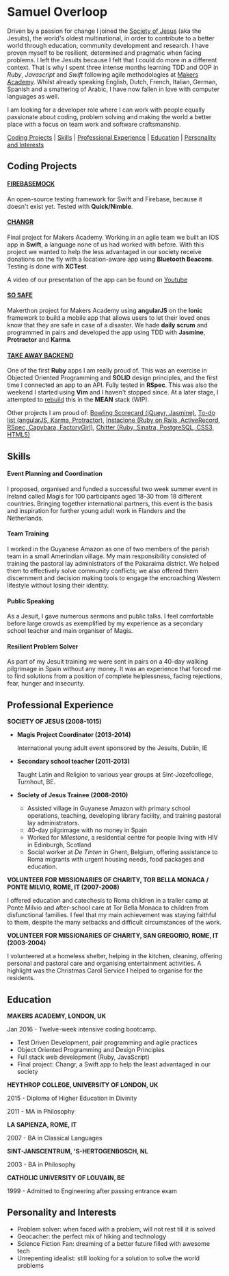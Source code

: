 Samuel Overloop
===============

Driven by a passion for change I joined the [Society of Jesus](http://www.jesuit.org.uk) (aka the Jesuits), the world's oldest multinational, in order to contribute to a better world through education, community development and research. I have proven myself to be resilient, determined and pragmatic when facing problems. I left the Jesuits because I felt that I could do more in a different context. That is why I spent three intense months learning TDD and OOP in *Ruby*, *Javascript* and *Swift* following agile methodologies at [Makers Academy](http://www.makersacademy.com). Whilst already speaking English, Dutch, French, Italian, German, Spanish and a smattering of Arabic, I have now fallen in love with computer languages as well.

I am looking for a developer role where I can work with people equally passionate about coding, problem solving and making the world a better place with a focus on team work and software craftsmanship.

[Coding Projects](#coding-projects) | [Skills](#skills) | [Professional Experience](#professional-experience) | [Education](#education) | [Personality and Interests](#personality-and-interests)

Coding Projects
-------------

#### [FIREBASEMOCK](https://github.com/samover/FirebaseMock)

An open-source testing framework for Swift and Firebase, because it doesn't exist yet. Tested with **Quick/Nimble**. 

#### [CHANGR](https://github.com/samover/changr)

Final project for Makers Academy. Working in an agile team we built an IOS app in **Swift**, a language none of us had worked with before. With this project we wanted to help the less advantaged in our society receive donations on the fly with a location-aware app using **Bluetooth Beacons**. Testing is done with **XCTest**.

A video of our presentation of the app can be found on [Youtube](https://youtu.be/AyVZJ511cqI?t=96)

#### [SO SAFE](https://github.com/samover/so_safe)

Makerthon project for Makers Academy using **angularJS** on the **Ionic** framework to build a mobile app that allows users to let their loved ones know that they are safe in case of a disaster. We hade **daily scrum** and programmed in pairs and developed the app using TDD with **Jasmine**, **Protractor** and **Karma**.

#### [TAKE AWAY BACKEND](https://github.com/samover/takeaway)

One of the first **Ruby** apps I am really proud of. This was an exercise in Objected Oriented Programming and **SOLID** design principles, and the first time I connected an app to an API. Fully tested in **RSpec**. This was also the weekend I started using **Vim** and I haven't stopped since. At a later stage, I attempted to [rebuild](https://github.com/Mattia46/takeaway_project) this in the **MEAN** stack (WIP).

Other projects I am proud of: [Bowling Scorecard (jQueyr, Jasmine)](https://github.com/samover/bowling_scorecard), [To-do list (angularJS, Karma, Protractor)](https://github.com/samover/todo_list), [Instaclone (Ruby on Rails, ActiveRecord, RSpec, Capybara, FactoryGirl)](https://github.com/samover/instagram), [Chitter (Ruby, Sinatra, PostgreSQL, CSS3, HTML5)](https://github.com/samover/chitter)

Skills
------
#### Event Planning and Coordination

I proposed, organised and funded a successful two week summer event in Ireland called Magis for 100 participants aged 18-30 from 18 different countries. Bringing together international partners, this event is the basis and inspiration for further young adult work in Flanders and the Netherlands.

#### Team Training

I worked in the Guyanese Amazon as one of two members of the parish team in a small Amerindian village. My main responsibility consisted of training the pastoral lay administrators of the Pakaraima district. We helped them to effectively solve community conflicts; we also offered them discernment and decision making tools to engage the encroaching Western lifestyle without losing their identity.

#### Public Speaking

As a Jesuit, I gave numerous sermons and public talks. I feel comfortable before large crowds as exemplified by my experience as a secondary school teacher and main organiser of Magis.

#### Resilient Problem Solver

As part of my Jesuit training we were sent in pairs on a 40-day walking pilgrimage in Spain without any money. It was an experience that forced me to find solutions from a position of complete helplessness, facing rejections, fear, hunger and insecurity.

Professional Experience
-----------------------

**SOCIETY OF JESUS (2008-1015)**
- **Magis Project Coordinator (2013-2014)**

    International young adult event sponsored by the Jesuits, Dublin, IE

- **Secondary school teacher (2011-2013)**

    Taught Latin and Religion to various year groups at Sint-Jozefcollege, Turnhout, BE.

- **Society of Jesus Trainee (2008-2010)**
    * Assisted village in Guyanese Amazon with primary school operations, teaching, developing library facility, and training pastoral lay administrators.
    * 40-day pilgrimage with no money in Spain
    * Worked for *Milestone*, a residential centre for people living with HIV in Edinburgh, Scotland
    * Social worker at *De Tinten* in Ghent, Belgium, offering assistance to Roma migrants with urgent housing needs, food packages and education.

**VOLUNTEER FOR MISSIONARIES OF CHARITY, TOR BELLA MONACA / PONTE MILVIO, ROME, IT (2007-2008)**

I offered education and catechesis to Roma children in a trailer camp at Ponte Milvio and after-school care at Tor Bella Monaca to children from disfunctional families. I feel that my main achievement was staying faithful to them, despite the many setbacks and difficult circumstances of the work. 

**VOLUNTEER FOR MISSIONARIES OF CHARITY, SAN GREGORIO, ROME, IT (2003-2004)**

I volunteered at a homeless shelter, helping in the kitchen, cleaning, offering personal and pastoral care and organising entertainment activities. A highlight was the Christmas Carol Service I helped to organise for the residents.

Education
---------

**MAKERS ACADEMY, LONDON, UK**

Jan 2016 - Twelve-week intensive coding bootcamp.
* Test Driven Development, pair programming and agile practices
* Object Oriented Programming and Design Principles
* Full stack web development (Ruby, JavaScript)
* Final project: Changr, a Swift app to help the least advantaged in our society

**HEYTHROP COLLEGE, UNIVERSITY OF LONDON, UK**

2015 - Diploma of Higher Education in Divinity

2011 - MA in Philosophy

**LA SAPIENZA, ROME, IT**

2007 - BA in Classical Languages

**SINT-JANSCENTRUM, 'S-HERTOGENBOSCH, NL**

2003 - BA in Philosophy

**CATHOLIC UNIVERSITY OF LOUVAIN, BE**

1999 - Admitted to Engineering after passing entrance exam

Personality and Interests
--------------------------

* Problem solver: when faced with a problem, will not rest till it is solved
* Geocacher: the perfect mix of hiking and technology
* Science Fiction Fan: dreaming of a better future filled with awesome tech
* Unrepenting idealist: still looking for a solution to solve the world problems
